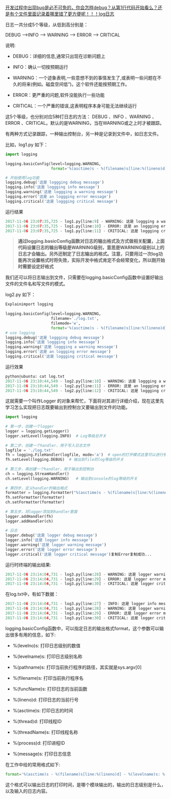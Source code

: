 [开发过程中出现bug是必不可免的，你会怎样debug？从第1行代码开始看么？还是有个文件里面记录着哪里错了更方便呢！！！log日志](https://doc.itprojects.cn/0001.zhishi/python.0003.python3hexinbiancheng/index.html#/08.01.log?id=%e5%bc%80%e5%8f%91%e8%bf%87%e7%a8%8b%e4%b8%ad%e5%87%ba%e7%8e%b0bug%e6%98%af%e5%bf%85%e4%b8%8d%e5%8f%af%e5%85%8d%e7%9a%84%ef%bc%8c%e4%bd%a0%e4%bc%9a%e6%80%8e%e6%a0%b7debug%ef%bc%9f%e4%bb%8e%e7%ac%ac1%e8%a1%8c%e4%bb%a3%e7%a0%81%e5%bc%80%e5%a7%8b%e7%9c%8b%e4%b9%88%ef%bc%9f%e8%bf%98%e6%98%af%e6%9c%89%e4%b8%aa%e6%96%87%e4%bb%b6%e9%87%8c%e9%9d%a2%e8%ae%b0%e5%bd%95%e7%9d%80%e5%93%aa%e9%87%8c%e9%94%99%e4%ba%86%e6%9b%b4%e6%96%b9%e4%be%bf%e5%91%a2%ef%bc%81%ef%bc%81%ef%bc%81log%e6%97%a5%e5%bf%97)

日志一共分成5个等级，从低到高分别是：

DEBUG —>INFO —> WARNING —> ERROR —> CRITICAL

说明:

- DEBUG：详细的信息,通常只出现在诊断问题上

- INFO：确认一切按预期运行

- WARNING：一个迹象表明,一些意想不到的事情发生了,或表明一些问题在不久的将来(例如。磁盘空间低”)。这个软件还能按预期工作。

- ERROR：更严重的问题,软件没能执行一些功能

- CRITICAL：一个严重的错误,这表明程序本身可能无法继续运行

这5个等级，也分别对应5种打日志的方法： DEBUG 、INFO 、WARNING 、ERROR 、CRITICAL。默认的是WARNING，当在WARNING或之上时才被跟踪。

有两种方式记录跟踪，一种输出控制台，另一种是记录到文件中，如日志文件。

比如，log1.py 如下：

```python
import logging  
  
logging.basicConfig(level=logging.WARNING,  
                    format='%(asctime)s - %(filename)s[line:%(lineno)d] - %(levelname)s: %(message)s')  

# 开始使用log功能
logging.debug('这是 loggging debug message')  
logging.info('这是 loggging info message')  
logging.warning('这是 loggging a warning message')  
logging.error('这是 an loggging error message')  
logging.critical('这是 loggging critical message')
```

运行结果

```python
2017-11-06 23:07:35,725 - log1.py[line:9] - WARNING: 这是 loggging a warning message
2017-11-06 23:07:35,725 - log1.py[line:10] - ERROR: 这是 an loggging error message
2017-11-06 23:07:35,725 - log1.py[line:11] - CRITICAL: 这是 loggging critical message
```

> **通过logging.basicConfig函数对日志的输出格式及方式做相关配置，上面代码设置日志的输出等级是WARNING级别，意思是WARNING级别以上的日志才会输出。另外还制定了日志输出的格式。注意，只要用过一次log功能再次设置格式时将失效，实际开发中格式肯定不会经常变化，所以刚开始时需要设定好格式**


我们还可以将日志输出到文件，只需要在logging.basicConfig函数中设置好输出文件的文件名和写文件的模式。

log2.py 如下：

```python
Explainimport logging  
  
logging.basicConfig(level=logging.WARNING,  
                    filename='./log.txt',  
                    filemode='w',  
                    format='%(asctime)s - %(filename)s[line:%(lineno)d] - %(levelname)s: %(message)s')  
# use logging  
logging.debug('这是 loggging debug message')
logging.info('这是 loggging info message')  
logging.warning('这是 loggging a warning message')  
logging.error('这是 an loggging error message')  
logging.critical('这是 loggging critical message')
```

运行效果

```python
python@ubuntu: cat log.txt 
2017-11-06 23:10:44,549 - log2.py[line:10] - WARNING: 这是 loggging a warning message
2017-11-06 23:10:44,549 - log2.py[line:11] - ERROR: 这是 an loggging error message
2017-11-06 23:10:44,549 - log2.py[line:12] - CRITICAL: 这是 loggging critical message
```

这就需要一个叫作Logger 的对象来帮忙，下面将对其进行详细介绍，现在这里先学习怎么实现把日志既要输出到控制台又要输出到文件的功能。

```python
import logging  
  
# 第一步，创建一个logger  
logger = logging.getLogger()  
logger.setLevel(logging.INFO)  # Log等级总开关  
  
# 第二步，创建一个handler，用于写入日志文件  
logfile = './log.txt'  
fh = logging.FileHandler(logfile, mode='a')  # open的打开模式这里可以进行参考
fh.setLevel(logging.DEBUG)  # 输出到file的log等级的开关  
  
# 第三步，再创建一个handler，用于输出到控制台  
ch = logging.StreamHandler()  
ch.setLevel(logging.WARNING)   # 输出到console的log等级的开关  
  
# 第四步，定义handler的输出格式  
formatter = logging.Formatter("%(asctime)s - %(filename)s[line:%(lineno)d] - %(levelname)s: %(message)s")  
fh.setFormatter(formatter)  
ch.setFormatter(formatter)  
  
# 第五步，将logger添加到handler里面  
logger.addHandler(fh)  
logger.addHandler(ch)  
  
# 日志  
logger.debug('这是 logger debug message')  
logger.info('这是 logger info message')  
logger.warning('这是 logger warning message')  
logger.error('这是 logger error message')  
logger.critical('这是 logger critical message')复制Error复制成功...
```

运行时终端的输出结果:

```python
2017-11-06 23:14:04,731 - log3.py[line:28] - WARNING: 这是 logger warning message
2017-11-06 23:14:04,731 - log3.py[line:29] - ERROR: 这是 logger error message
2017-11-06 23:14:04,731 - log3.py[line:30] - CRITICAL: 这是 logger critical message
```

在log.txt中，有如下数据：

```python
2017-11-06 23:14:04,731 - log3.py[line:27] - INFO: 这是 logger info message
2017-11-06 23:14:04,731 - log3.py[line:28] - WARNING: 这是 logger warning message
2017-11-06 23:14:04,731 - log3.py[line:29] - ERROR: 这是 logger error message
2017-11-06 23:14:04,731 - log3.py[line:30] - CRITICAL: 这是 logger critical message
```

logging.basicConfig函数中，可以指定日志的输出格式format，这个参数可以输出很多有用的信息，如下:

- %(levelno)s: 打印日志级别的数值

- %(levelname)s: 打印日志级别名称

- %(pathname)s: 打印当前执行程序的路径，其实就是sys.argv[0]

- %(filename)s: 打印当前执行程序名

- %(funcName)s: 打印日志的当前函数

- %(lineno)d: 打印日志的当前行号

- %(asctime)s: 打印日志的时间

- %(thread)d: 打印线程ID

- %(threadName)s: 打印线程名称

- %(process)d: 打印进程ID

- %(message)s: 打印日志信息

在工作中给的常用格式如下:

```python
format='%(asctime)s - %(filename)s[line:%(lineno)d] - %(levelname)s: %(message)s'
```

这个格式可以输出日志的打印时间，是哪个模块输出的，输出的日志级别是什么，以及输入的日志内容。